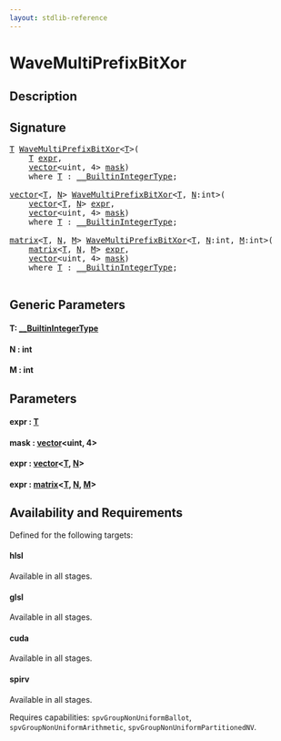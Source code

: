 ```yaml
---
layout: stdlib-reference
---
```


# WaveMultiPrefixBitXor

## Description





## Signature 

<pre>
<a href="wavemultiprefixbitxor-049fi.html#typeparam-T" class="code_type">T</a> <a href="wavemultiprefixbitxor-049fi.html">WaveMultiPrefixBitXor</a>&lt;<a href="wavemultiprefixbitxor-049fi.html#typeparam-T" class="code_type">T</a>&gt;(
    <a href="wavemultiprefixbitxor-049fi.html#typeparam-T" class="code_type">T</a> <a href="wavemultiprefixbitxor-049fi.html#decl-expr" class="code_param">expr</a>,
    <a href="../types/vector/index.html" class="code_type">vector</a>&lt;<span class="code_keyword">uint</span>, 4&gt; <a href="wavemultiprefixbitxor-049fi.html#decl-mask" class="code_param">mask</a>)
    <span class='code_keyword'>where</span> <a href="wavemultiprefixbitxor-049fi.html#typeparam-T" class="code_type">T</a> : <a href="../interfaces/0_builtinintegertype-029g/index.html" class="code_type">__BuiltinIntegerType</a>;

<a href="../types/vector/index.html" class="code_type">vector</a>&lt;<a href="wavemultiprefixbitxor-049fi.html#typeparam-T" class="code_type">T</a>, <a href="wavemultiprefixbitxor-049fi.html#decl-N" class="code_var">N</a>&gt; <a href="wavemultiprefixbitxor-049fi.html">WaveMultiPrefixBitXor</a>&lt;<a href="wavemultiprefixbitxor-049fi.html#typeparam-T" class="code_type">T</a>, <a href="wavemultiprefixbitxor-049fi.html#decl-N" class="code_var">N</a>:<span class="code_keyword">int</span>&gt;(
    <a href="../types/vector/index.html" class="code_type">vector</a>&lt;<a href="wavemultiprefixbitxor-049fi.html#typeparam-T" class="code_type">T</a>, <a href="wavemultiprefixbitxor-049fi.html#decl-N" class="code_var">N</a>&gt; <a href="wavemultiprefixbitxor-049fi.html#decl-expr" class="code_param">expr</a>,
    <a href="../types/vector/index.html" class="code_type">vector</a>&lt;<span class="code_keyword">uint</span>, 4&gt; <a href="wavemultiprefixbitxor-049fi.html#decl-mask" class="code_param">mask</a>)
    <span class='code_keyword'>where</span> <a href="wavemultiprefixbitxor-049fi.html#typeparam-T" class="code_type">T</a> : <a href="../interfaces/0_builtinintegertype-029g/index.html" class="code_type">__BuiltinIntegerType</a>;

<a href="../types/matrix/index.html" class="code_type">matrix</a>&lt;<a href="wavemultiprefixbitxor-049fi.html#typeparam-T" class="code_type">T</a>, <a href="wavemultiprefixbitxor-049fi.html#decl-N" class="code_var">N</a>, <a href="wavemultiprefixbitxor-049fi.html#decl-M" class="code_var">M</a>&gt; <a href="wavemultiprefixbitxor-049fi.html">WaveMultiPrefixBitXor</a>&lt;<a href="wavemultiprefixbitxor-049fi.html#typeparam-T" class="code_type">T</a>, <a href="wavemultiprefixbitxor-049fi.html#decl-N" class="code_var">N</a>:<span class="code_keyword">int</span>, <a href="wavemultiprefixbitxor-049fi.html#decl-M" class="code_var">M</a>:<span class="code_keyword">int</span>&gt;(
    <a href="../types/matrix/index.html" class="code_type">matrix</a>&lt;<a href="wavemultiprefixbitxor-049fi.html#typeparam-T" class="code_type">T</a>, <a href="wavemultiprefixbitxor-049fi.html#decl-N" class="code_var">N</a>, <a href="wavemultiprefixbitxor-049fi.html#decl-M" class="code_var">M</a>&gt; <a href="wavemultiprefixbitxor-049fi.html#decl-expr" class="code_param">expr</a>,
    <a href="../types/vector/index.html" class="code_type">vector</a>&lt;<span class="code_keyword">uint</span>, 4&gt; <a href="wavemultiprefixbitxor-049fi.html#decl-mask" class="code_param">mask</a>)
    <span class='code_keyword'>where</span> <a href="wavemultiprefixbitxor-049fi.html#typeparam-T" class="code_type">T</a> : <a href="../interfaces/0_builtinintegertype-029g/index.html" class="code_type">__BuiltinIntegerType</a>;

</pre>

## Generic Parameters

####  <a id="typeparam-T"></a>T: [\_\_BuiltinIntegerType](../interfaces/0_builtinintegertype-029g/index.html)
####  <a id="decl-N"></a>N  : int
####  <a id="decl-M"></a>M  : int

## Parameters

####  <a id="decl-expr"></a>expr  : [T](wavemultiprefixbitxor-049fi.html#typeparam-T)
####  <a id="decl-mask"></a>mask  : [vector](../types/vector/index.html)\<uint, 4\>
####  <a id="decl-expr"></a>expr  : [vector](../types/vector/index.html)\<[T](../types/vector/index.html#typeparam-T), [N](../types/vector/index.html#decl-N)\>
####  <a id="decl-expr"></a>expr  : [matrix](../types/matrix/index.html)\<[T](.html), [N](../types/matrix/index.html#decl-N), [M](../types/matrix/index.html#decl-M)\>

## Availability and Requirements

Defined for the following targets:

#### hlsl
Available in all stages.

#### glsl
Available in all stages.

#### cuda
Available in all stages.

#### spirv
Available in all stages.

Requires capabilities: `spvGroupNonUniformBallot`, `spvGroupNonUniformArithmetic`, `spvGroupNonUniformPartitionedNV`.


